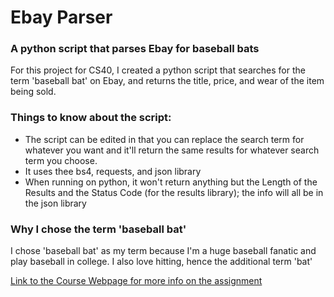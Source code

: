# Ebay Parser
### A python script that parses Ebay for baseball bats

For this project for CS40, I created a python script that searches for the term 'baseball bat' on Ebay, and returns the title, price, and wear of the item being sold.

### Things to know about the script:
* The script can be edited in that you can replace the search term for whatever you want and it'll return the same results for whatever search term you choose.
* It uses thee bs4, requests, and json library
* When running on python, it won't return anything but the Length of the Results and the Status Code (for the results library); the info will all be in the json library

### Why I chose the term 'baseball bat'
I chose 'baseball bat' as my term because I'm a huge baseball fanatic and play baseball in college. I also love hitting, hence the additional term 'bat'

[Link to the Course Webpage for more info on the assignment](https://github.com/mikeizbicki/cmc-csci040/tree/2020fall/hw_04)